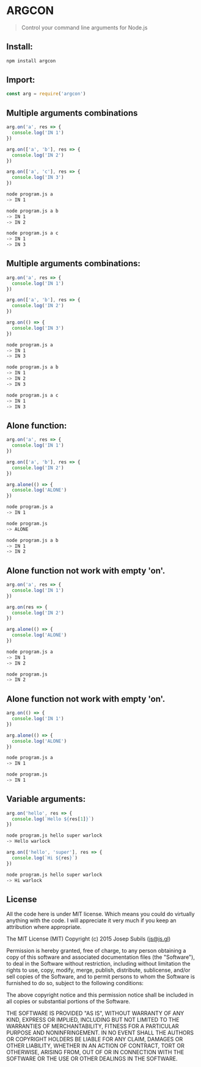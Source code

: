 ARGCON
===
> Control your command line arguments for Node.js

## Install:
```sh
npm install argcon
```

## Import:
```javascript
const arg = require('argcon')
```

## Multiple arguments combinations
```javascript
arg.on('a', res => {
  console.log('IN 1')
})

arg.on(['a', 'b'], res => {
  console.log('IN 2')
})

arg.on(['a', 'c'], res => {
  console.log('IN 3')
})
```

```sh
node program.js a
-> IN 1

node program.js a b
-> IN 1
-> IN 2

node program.js a c
-> IN 1
-> IN 3
```

## Multiple arguments combinations:
```javascript
arg.on('a', res => {
  console.log('IN 1')
})

arg.on(['a', 'b'], res => {
  console.log('IN 2')
})

arg.on(() => {
  console.log('IN 3')
})
```

```sh
node program.js a
-> IN 1
-> IN 3

node program.js a b
-> IN 1
-> IN 2
-> IN 3

node program.js a c
-> IN 1
-> IN 3
```

## Alone function:
```javascript
arg.on('a', res => {
  console.log('IN 1')
})

arg.on(['a', 'b'], res => {
  console.log('IN 2')
})

arg.alone(() => {
  console.log('ALONE')
})
```

```sh
node program.js a
-> IN 1

node program.js
-> ALONE

node program.js a b
-> IN 1
-> IN 2
```

## Alone function not work with empty 'on'.
```javascript
arg.on('a', res => {
  console.log('IN 1')
})

arg.on(res => {
  console.log('IN 2')
})

arg.alone(() => {
  console.log('ALONE')
})
```

```sh
node program.js a
-> IN 1
-> IN 2

node program.js
-> IN 2
```

## Alone function not work with empty 'on'.
```javascript
arg.on(() => {
  console.log('IN 1')
})

arg.alone(() => {
  console.log('ALONE')
})
```

```sh
node program.js a
-> IN 1

node program.js
-> IN 1
```

## Variable arguments:
```javascript
arg.on('hello', res => {
  console.log(`Hello ${res[1]}`)
})
```

```sh
node program.js hello super warlock
-> Hello warlock
```


```javascript
arg.on(['hello', 'super'], res => {
  console.log(`Hi ${res}`)
})
```
```sh
node program.js hello super warlock
-> Hi warlock
```

## License
All the code here is under MIT license. Which means you could do virtually anything with the code.
I will appreciate it very much if you keep an attribution where appropriate.

The MIT License (MIT)
Copyright (c) 2015 Josep Subils (js@js.gl)

Permission is hereby granted, free of charge, to any person obtaining a copy of this software and associated documentation files (the "Software"), to deal in the Software without restriction, including without limitation the rights to use, copy, modify, merge, publish, distribute, sublicense, and/or sell copies of the Software, and to permit persons to whom the Software is furnished to do so, subject to the following conditions:

The above copyright notice and this permission notice shall be included in all copies or substantial portions of the Software.

THE SOFTWARE IS PROVIDED "AS IS", WITHOUT WARRANTY OF ANY KIND, EXPRESS OR IMPLIED, INCLUDING BUT NOT LIMITED TO THE WARRANTIES OF MERCHANTABILITY, FITNESS FOR A PARTICULAR PURPOSE AND NONINFRINGEMENT. IN NO EVENT SHALL THE AUTHORS OR COPYRIGHT HOLDERS BE LIABLE FOR ANY CLAIM, DAMAGES OR OTHER LIABILITY, WHETHER IN AN ACTION OF CONTRACT, TORT OR OTHERWISE, ARISING FROM, OUT OF OR IN CONNECTION WITH THE SOFTWARE OR THE USE OR OTHER DEALINGS IN THE SOFTWARE.